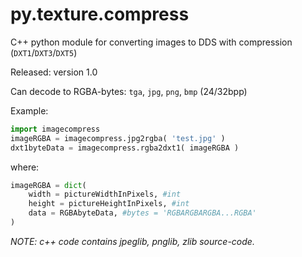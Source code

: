 py.texture.compress
===================

C++ python module for converting images to DDS with compression (<code>DXT1</code>/<code>DXT3</code>/<code>DXT5</code>)

Released: version 1.0

Can decode to RGBA-bytes: <code>tga</code>, <code>jpg</code>, <code>png</code>, <code>bmp</code> (24/32bpp)

Example:
```python
import imagecompress
imageRGBA = imagecompress.jpg2rgba( 'test.jpg' )
dxt1byteData = imagecompress.rgba2dxt1( imageRGBA )
```
where:
```python
imageRGBA = dict(
    width = pictureWidthInPixels, #int
    height = pictureHeightInPixels, #int
    data = RGBAbyteData, #bytes = 'RGBARGBARGBA...RGBA'
)
```

*NOTE: c++ code contains jpeglib, pnglib, zlib source-code.*
